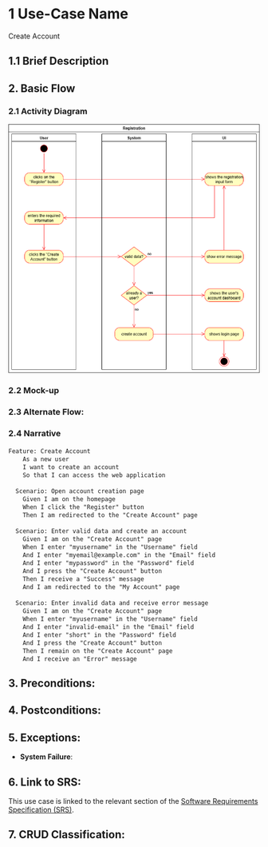 # 1 Use-Case Name
Create Account

## 1.1 Brief Description

## 2. Basic Flow

### 2.1 Activity Diagram
![Create Account Activity Diagram](Pictures/Registration_UML_Diagram.png)

### 2.2 Mock-up

### 2.3 Alternate Flow:

### 2.4 Narrative
```gherkin
Feature: Create Account
    As a new user
    I want to create an account
    So that I can access the web application
  
  Scenario: Open account creation page
    Given I am on the homepage
    When I click the "Register" button
    Then I am redirected to the "Create Account" page

  Scenario: Enter valid data and create an account
    Given I am on the "Create Account" page
    When I enter "myusername" in the "Username" field
    And I enter "myemail@example.com" in the "Email" field
    And I enter "mypassword" in the "Password" field
    And I press the "Create Account" button
    Then I receive a "Success" message
    And I am redirected to the "My Account" page

  Scenario: Enter invalid data and receive error message
    Given I am on the "Create Account" page
    When I enter "myusername" in the "Username" field
    And I enter "invalid-email" in the "Email" field
    And I enter "short" in the "Password" field
    And I press the "Create Account" button
    Then I remain on the "Create Account" page
    And I receive an "Error" message
```

## 3. Preconditions:

## 4. Postconditions:

## 5. Exceptions:
- **System Failure**: 

## 6. Link to SRS:
This use case is linked to the relevant section of the [Software Requirements Specification (SRS)](SRS.md).

## 7. CRUD Classification:
